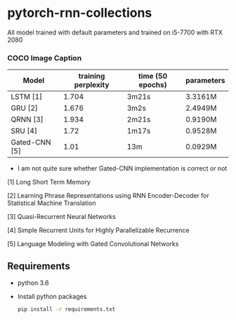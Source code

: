 # pytorch-rnn-collections


All model trained with default parameters and trained on i5-7700 with RTX 2080


### COCO Image Caption

| Model  | training perplexity  | time (50 epochs)  |  parameters  |
|---|---|---|---|
| LSTM [1] | 1.704  | 3m21s  |  3.3161M |
|  GRU [2] | 1.676  | 3m2s  | 2.4949M  |
| QRNN [3] | 1.934  | 2m21s  | 0.9190M  |
| SRU [4] | 1.72  |  1m17s | 0.9528M  |
| Gated-CNN [5] | 1.01  | 13m  | 0.0929M  |

* I am not quite sure whether Gated-CNN implementation is correct or not

[1] Long Short Term Memory

[2] Learning Phrase Representations using RNN Encoder-Decoder for Statistical Machine Translation

[3] Quasi-Recurrent Neural Networks  

[4] Simple Recurrent Units for Highly Parallelizable Recurrence  

[5] Language Modeling with Gated Convolutional Networks


## Requirements

- python 3.6

- Install python packages

    ```bash
    pip install -r requirements.txt
    ```